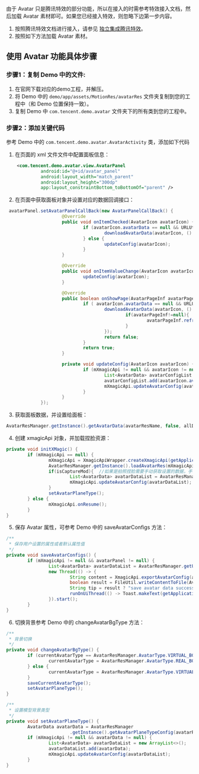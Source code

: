 由于 Avatar 只是腾讯特效的部分功能，所以在接入的时需参考特效接入文档，然后加载 Avatar 素材即可。如果您已经接入特效，则忽略下边第一步内容。
1. 按照腾讯特效文档进行接入，请参见 [独立集成腾讯特效](https://cloud.tencent.com/document/product/616/65891)。
2. 按照如下方法加载 Avatar 素材。

## 使用 Avatar 功能具体步骤

###  步骤1：复制 Demo 中的文件:
1. 在官网下载对应的demo工程，并解压。
2. 将 Demo 中的 `demo/app/assets/MotionRes/avatarRes` 文件夹复制到您的工程中（和 Demo 位置保持一致）。
3. 复制 Demo 中 `com.tencent.demo.avatar` 文件夹下的所有类到您的工程中。

### 步骤2：添加关键代码
参考 Demo 中的 `com.tencent.demo.avatar.AvatarActivity` 类，添加如下代码
1. 在页面的 xml 文件文件中配置面板信息：
```xml
	<com.tencent.demo.avatar.view.AvatarPanel
			 android:id="@+id/avatar_panel"
			 android:layout_width="match_parent"
			 android:layout_height="300dp"
			 app:layout_constraintBottom_toBottomOf="parent" />
```
2. 在页面中获取面板对象并设置对应的数据回调接口：
```java
 avatarPanel.setAvatarPanelCallBack(new AvatarPanelCallBack() {
					 @Override
					 public void onItemChecked(AvatarIcon avatarIcon) {
							 if (avatarIcon.avatarData == null && URLUtil.isNetworkUrl(avatarIcon.downloadUrl)) {  //此处表示要进行动态下载
									 downloadAvatarData(avatarIcon, () -> updateConfig(avatarIcon));
							 } else {
									 updateConfig(avatarIcon);
							 }
					 }

					 @Override
					 public void onItemValueChange(AvatarIcon avatarIcon) {
							 updateConfig(avatarIcon);
					 }

					 @Override
					 public boolean onShowPage(AvatarPageInf avatarPageInf, AvatarIcon avatarIcon){
							 if ( avatarIcon.avatarData == null && URLUtil.isNetworkUrl(avatarIcon.downloadUrl)) {  //此处表示要进行动态下载
									 downloadAvatarData(avatarIcon, () -> {
											 if(avatarPageInf!=null){
													 avatarPageInf.refresh();
											 }
									 });
									 return false;
							 }
							 return true;
					 }

					 private void updateConfig(AvatarIcon avatarIcon) {
							 if (mXmagicApi != null && avatarIcon != null) {
									 List<AvatarData> avatarConfigList = new ArrayList<>();
									 avatarConfigList.add(avatarIcon.avatarData);
									 mXmagicApi.updateAvatarConfig(avatarConfigList);
							 }
					 }
			 });
```
3. 获取面板数据，并设置给面板：
```java
AvatarResManager.getInstance().getAvatarData(avatarResName, false, allData -> avatarPanel.initView(allData));
```
4. 创建 xmagicApi 对象，并加载捏脸资源：
```java
private void initXMagic() {
		if (mXmagicApi == null) {
				mXmagicApi = XmagicApiWrapper.createXmagicApi(getApplicationContext(), false, null);
				AvatarResManager.getInstance().loadAvatarRes(mXmagicApi, avatarResName, !isCaptureMod);
				if(isCaptureMod){  //如果是拍照捏脸需要手动获取设置的数据，手动设置
						List<AvatarData> avatarDataList = AvatarResManager.getUsedAvatarData(avatarPanel.getMainTabList());
						mXmagicApi.updateAvatarConfig(avatarDataList);
				}
				setAvatarPlaneType();
		} else {
				mXmagicApi.onResume();
		}
}
```
5. 保存 Avatar 属性，可参考 Demo 中的 saveAvatarConfigs 方法：
```java
/**
 * 保存用户设置的属性或者默认属性值
 */
private void saveAvatarConfigs() {
		if (mXmagicApi != null && avatarPanel != null) {
				List<AvatarData> avatarDataList = AvatarResManager.getUsedAvatarData(avatarPanel.getMainTabList());
				new Thread(() -> {
						String content = XmagicApi.exportAvatarConfig(avatarDataList);
						boolean result = FileUtil.writeContentToFile(AvatarResManager.getAvatarConfigsDir(), AvatarResManager.getAvatarConfigsFileName(avatarResName), content);
						String tip = result ? "save avatar data successfully " : "Save avatar data failed";
						runOnUiThread(() -> Toast.makeText(getApplicationContext(), tip, Toast.LENGTH_LONG).show());
				}).start();
		}
}
```
6. 切换背景参考 Demo 中的 changeAvatarBgType 方法：
```java
/**
 * 背景切换
 */
private void changeAvatarBgType() {
		if (currentAvatarType == AvatarResManager.AvatarType.VIRTUAL_BG) {
				currentAvatarType = AvatarResManager.AvatarType.REAL_BG;
		} else {
				currentAvatarType = AvatarResManager.AvatarType.VIRTUAL_BG;
		}
		saveCurrentAvatarType();
		setAvatarPlaneType();
}

/**
 * 设置模型背景类型
 */
private void setAvatarPlaneType() {
		AvatarData avatarData = AvatarResManager
						.getInstance().getAvatarPlaneTypeConfig(avatarResName, currentAvatarType);
		if (mXmagicApi != null && avatarData != null) {
				List<AvatarData> avatarDataList = new ArrayList<>();
				avatarDataList.add(avatarData);
				mXmagicApi.updateAvatarConfig(avatarDataList);
		}
}
```

